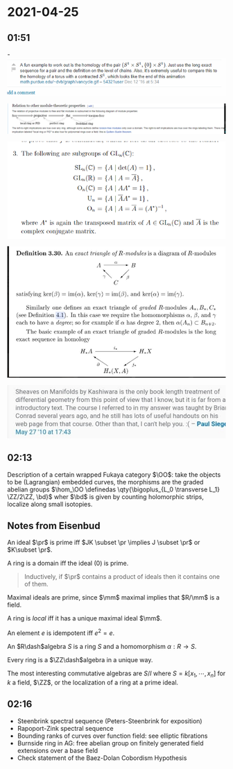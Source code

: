 # 2021-04-25

## 01:51

-![Working out relative homology, an example](figures/image_2021-04-25-01-52-05.png) 

![Chain of implications for module properties](figures/image_2021-04-25-01-52-56.png)

![Definitions of common matrix groups](figures/image_2021-04-25-01-53-18.png)

![Good example of exact triangles](figures/image_2021-04-25-01-53-49.png)

![Manifolds from the sheaf perspective, a reference](figures/image_2021-04-25-01-54-21.png)




## 02:13

Description of a certain wrapped Fukaya category $\OO$: take the objects to be (Lagrangian) embedded curves, the morphisms are the graded abelian groups $\hom_\OO \definedas \qty{\bigoplus_{L_0 \transverse L_1} \ZZ/2\ZZ, \bd}$ wher $\bd$ is given by counting holomorphic strips, localize along small isotopies.



## Notes from Eisenbud

An ideal $\pr$ is prime iff $JK \subset \pr \implies J \subset \pr$ or $K\subset \pr$.

A ring is a domain iff the ideal $(0)$ is prime.

> Inductively, if $\pr$ contains a product of ideals then it contains one of them.

Maximal ideals are prime, since $\mm$ maximal implies that $R/\mm$ is a field.

A ring is *local* iff it has a unique maximal ideal $\mm$.

An element $e$ is idempotent iff $e^2 = e$.

An $R\dash$algebra $S$ is a ring $S$ and a homomorphism $\alpha:R \to S$.

Every ring is a $\ZZ\dash$algebra in a unique way.

The most interesting commutative algebras are $S/I$ where $S = k[x_1, \cdots, x_n]$ for $k$ a field, $\ZZ$, or the localization of a ring at a prime ideal.


## 02:16

- Steenbrink spectral sequence (Peters-Steenbrink for exposition)
- Rapoport-Zink spectral sequence
- Bounding ranks of curves over function field: see elliptic fibrations
- Burnside ring in AG: free abelian group on finitely generated field extensions over a base field
- Check statement of the Baez-Dolan Cobordism Hypothesis


